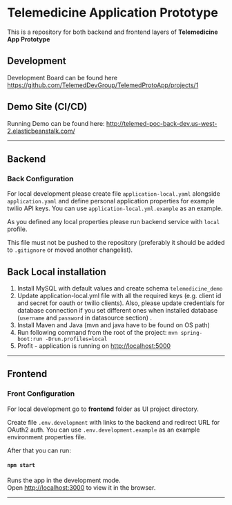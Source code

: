 # Telemedicine Application Prototype

This is a repository for both backend and frontend layers of **Telemedicine App Prototype**

## Development

Development Board can be found here https://github.com/TelemedDevGroup/TelemedProtoApp/projects/1

## Demo Site (CI/CD)

Running Demo can be found here:
http://telemed-poc-back-dev.us-west-2.elasticbeanstalk.com/

-----------------------------------------------------------

## Backend

### Back Configuration
For local development please create file ```application-local.yaml``` alongside ```application.yaml``` and 
define personal application properties for example twilio API keys.
You can use ```application-local.yml.example``` as an example.

As you defined any local properties please run backend service with ```local``` profile. 

This file must not be pushed to the repository (preferably it should be added to ```.gitignore``` 
or moved another changelist).

## Back Local installation

1. Install MySQL with default values and create schema ```telemedicine_demo```
1. Update application-local.yml file with all the required keys (e.g. client id and secret for oauth or twilio clients).
Also, please update credentials for database connection if you set different ones when installed database 
(```username``` and ```password``` in datasource section) .
1. Install Maven and Java (mvn and java have to be found on OS path)
1. Run following command from the root of the project: ```mvn spring-boot:run -Drun.profiles=local``` 
1. Profit - application is running on [http://localhost:5000](http://localhost:5000)

-----------------------------------------------------------

## Frontend

### Front Configuration

For local development go to **frontend** folder as UI project directory.

Create file ```.env.development``` with links to the backend and redirect URL for OAuth2 auth.
You can use ```.env.development.example``` as an example environment properties file.

After that you can run:

#### `npm start`

Runs the app in the development mode.<br />
Open [http://localhost:3000](http://localhost:3000) to view it in the browser.

-----------------------------------------------------------
